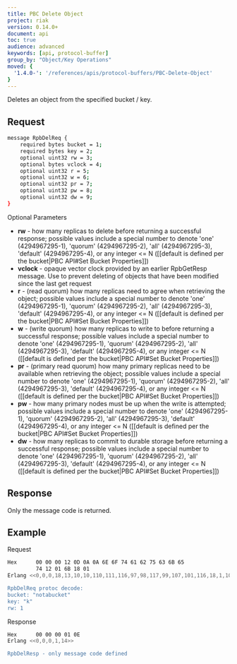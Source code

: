 ```yaml
---
title: PBC Delete Object
project: riak
version: 0.14.0+
document: api
toc: true
audience: advanced
keywords: [api, protocol-buffer]
group_by: "Object/Key Operations"
moved: {
  '1.4.0-': '/references/apis/protocol-buffers/PBC-Delete-Object'
}
---
```


Deletes an object from the specified bucket / key.

## Request

```bash
message RpbDelReq {
    required bytes bucket = 1;
    required bytes key = 2;
    optional uint32 rw = 3;
    optional bytes vclock = 4;
    optional uint32 r = 5;
    optional uint32 w = 6;
    optional uint32 pr = 7;
    optional uint32 pw = 8;
    optional uint32 dw = 9;
}
```

Optional Parameters

* **rw** - how many replicas to delete before returning a successful
response; possible values include a special number to denote 'one'
(4294967295-1), 'quorum' (4294967295-2), 'all' (4294967295-3),
'default' (4294967295-4), or any integer <= N
([[default is defined per the bucket|PBC API#Set Bucket Properties]])
* **vclock** - opaque vector clock provided by an earlier RpbGetResp message.
Use to prevent deleting of objects that have been modified since the last get request
* **r** - (read quorum) how many replicas need to agree when retrieving the object; possible values include a special
number to denote 'one' (4294967295-1), 'quorum' (4294967295-2), 'all'
(4294967295-3), 'default' (4294967295-4), or any integer <= N
([[default is defined per the bucket|PBC API#Set Bucket Properties]])
* **w** - (write quorum) how many replicas to write to before returning a successful response; possible values include a special
number to denote 'one' (4294967295-1), 'quorum' (4294967295-2), 'all'
(4294967295-3), 'default' (4294967295-4), or any integer <= N
([[default is defined per the bucket|PBC API#Set Bucket Properties]])
* **pr** - (primary read quorum) how many primary replicas need to be available when retrieving the object; possible values include a special
number to denote 'one' (4294967295-1), 'quorum' (4294967295-2), 'all'
(4294967295-3), 'default' (4294967295-4), or any integer <= N
([[default is defined per the bucket|PBC API#Set Bucket Properties]])
* **pw** - how many primary nodes must be up when the write is attempted; possible values include a special
number to denote 'one' (4294967295-1), 'quorum' (4294967295-2), 'all'
(4294967295-3), 'default' (4294967295-4), or any integer <= N
([[default is defined per the bucket|PBC API#Set Bucket Properties]])
* **dw** - how many replicas to commit to durable storage before returning a successful response; possible values include a special
number to denote 'one' (4294967295-1), 'quorum' (4294967295-2), 'all'
(4294967295-3), 'default' (4294967295-4), or any integer <= N
([[default is defined per the bucket|PBC API#Set Bucket Properties]])

## Response

Only the message code is returned.

## Example

Request

```bash
Hex      00 00 00 12 0D 0A 0A 6E 6F 74 61 62 75 63 6B 65
         74 12 01 6B 18 01
Erlang <<0,0,0,18,13,10,10,110,111,116,97,98,117,99,107,101,116,18,1,107,24,1>>

RpbDelReq protoc decode:
bucket: "notabucket"
key: "k"
rw: 1

```

Response

```bash
Hex      00 00 00 01 0E
Erlang <<0,0,0,1,14>>

RpbDelResp - only message code defined
```
